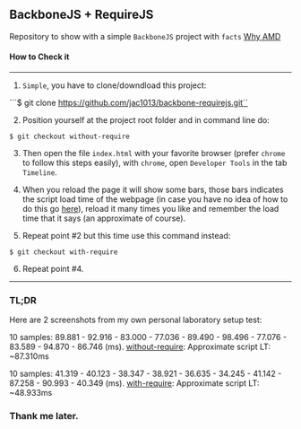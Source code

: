  ## BackboneJS + RequireJS

 Repository to show with a simple ``BackboneJS`` project with ``facts`` [Why AMD](http://requirejs.org/docs/whyamd.html)

 #### How to Check it
 
 -------------------------------------------------------------------------------------

 1. ``Simple``, you have to clone/downdload this project:

 ```$ git clone https://github.com/jac1013/backbone-requirejs.git``

 2. Position yourself at the project root folder and in command line do:

 ```$ git checkout without-require```

 3. Then open the file ``index.html`` with your favorite browser (prefer ``chrome`` to follow this steps easily),
 with ``chrome``, open ``Developer Tools`` in the tab ``Timeline``.

 4. When you reload the page it will show some bars, those bars indicates the script load time of the webpage (in case you have no idea of how to do this go [here](https://developer.chrome.com/devtools/docs/timeline)),
 reload it many times you like and remember the load time that it says (an approximate of course).

 5. Repeat point #2 but this time use this command instead:

 ```$ git checkout with-require```

 6. Repeat point #4.

----------------------------------------------------------------------------------------

### TL;DR

Here are 2 screenshots from my own personal laboratory setup test:

10 samples: 89.881 - 92.916 - 83.000 - 77.036 - 89.490 - 98.496 - 77.076 - 83.589 - 94.870 - 86.746 (ms).
[without-require](https://db.tt/tUNExjg4): Approximate script LT: ~87.310ms

10 samples: 41.319 - 40.123 - 38.347 - 38.921 - 36.635 - 34.245 - 41.142 - 87.258 - 90.993 - 40.349 (ms).
[with-require](https://db.tt/AkUEKSEY): Approximate script LT: ~48.933ms

### Thank me later.
 
 